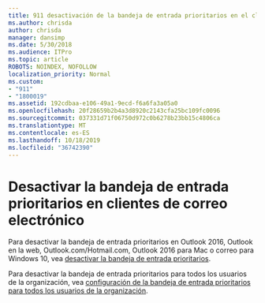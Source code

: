 ```yaml
---
title: 911 desactivación de la bandeja de entrada prioritarios en el cliente
ms.author: chrisda
author: chrisda
manager: dansimp
ms.date: 5/30/2018
ms.audience: ITPro
ms.topic: article
ROBOTS: NOINDEX, NOFOLLOW
localization_priority: Normal
ms.custom:
- "911"
- "1800019"
ms.assetid: 192cdbaa-e106-49a1-9ecd-f6a6fa3a05a0
ms.openlocfilehash: 20f28659b2b4a3d8920c2143cfa25bc109fc0096
ms.sourcegitcommit: 037331d71f06750d972c0b6278b23bb15c4806ca
ms.translationtype: MT
ms.contentlocale: es-ES
ms.lasthandoff: 10/18/2019
ms.locfileid: "36742390"
---
```

# <a name="turn-off-focused-inbox-in-email-clients"></a>Desactivar la bandeja de entrada prioritarios en clientes de correo electrónico

Para desactivar la bandeja de entrada prioritarios en Outlook 2016, Outlook en la web, Outlook.com/Hotmail.com, Outlook 2016 para Mac o correo para Windows 10, vea [desactivar la bandeja de entrada prioritarios](https://support.office.com/article/f714d94d-9e63-4217-9ccb-6cb2986aa1b2.aspx).

Para desactivar la bandeja de entrada prioritarios para todos los usuarios de la organización, vea [configuración de la bandeja de entrada prioritarios para todos los usuarios de la organización](https://docs.microsoft.com/office365/admin/setup/configure-focused-inbox).
